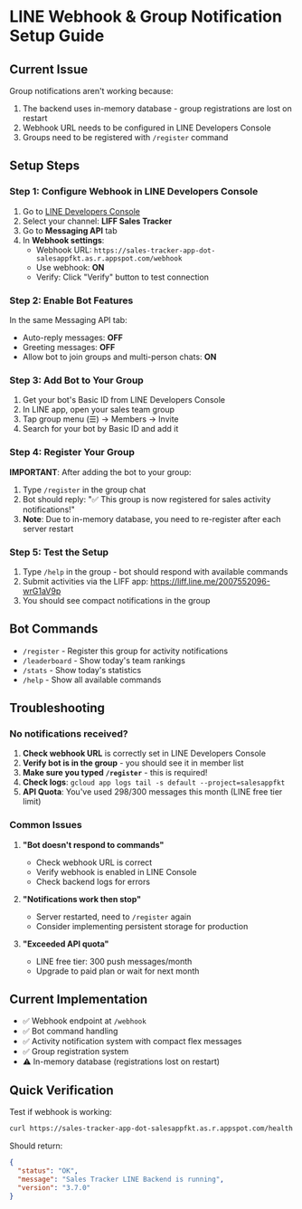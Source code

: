 # LINE Webhook & Group Notification Setup Guide

## Current Issue
Group notifications aren't working because:
1. The backend uses in-memory database - group registrations are lost on restart
2. Webhook URL needs to be configured in LINE Developers Console
3. Groups need to be registered with `/register` command

## Setup Steps

### Step 1: Configure Webhook in LINE Developers Console

1. Go to [LINE Developers Console](https://developers.line.biz/console/)
2. Select your channel: **LIFF Sales Tracker**
3. Go to **Messaging API** tab
4. In **Webhook settings**:
   - Webhook URL: `https://sales-tracker-app-dot-salesappfkt.as.r.appspot.com/webhook`
   - Use webhook: **ON**
   - Verify: Click "Verify" button to test connection

### Step 2: Enable Bot Features

In the same Messaging API tab:
- Auto-reply messages: **OFF**
- Greeting messages: **OFF**
- Allow bot to join groups and multi-person chats: **ON**

### Step 3: Add Bot to Your Group

1. Get your bot's Basic ID from LINE Developers Console
2. In LINE app, open your sales team group
3. Tap group menu (☰) → Members → Invite
4. Search for your bot by Basic ID and add it

### Step 4: Register Your Group

**IMPORTANT**: After adding the bot to your group:
1. Type `/register` in the group chat
2. Bot should reply: "✅ This group is now registered for sales activity notifications!"
3. **Note**: Due to in-memory database, you need to re-register after each server restart

### Step 5: Test the Setup

1. Type `/help` in the group - bot should respond with available commands
2. Submit activities via the LIFF app: https://liff.line.me/2007552096-wrG1aV9p
3. You should see compact notifications in the group

## Bot Commands

- `/register` - Register this group for activity notifications
- `/leaderboard` - Show today's team rankings  
- `/stats` - Show today's statistics
- `/help` - Show all available commands

## Troubleshooting

### No notifications received?

1. **Check webhook URL** is correctly set in LINE Developers Console
2. **Verify bot is in the group** - you should see it in member list
3. **Make sure you typed `/register`** - this is required!
4. **Check logs**: `gcloud app logs tail -s default --project=salesappfkt`
5. **API Quota**: You've used 298/300 messages this month (LINE free tier limit)

### Common Issues

1. **"Bot doesn't respond to commands"**
   - Check webhook URL is correct
   - Verify webhook is enabled in LINE Console
   - Check backend logs for errors

2. **"Notifications work then stop"**
   - Server restarted, need to `/register` again
   - Consider implementing persistent storage for production

3. **"Exceeded API quota"**
   - LINE free tier: 300 push messages/month
   - Upgrade to paid plan or wait for next month

## Current Implementation

- ✅ Webhook endpoint at `/webhook`
- ✅ Bot command handling
- ✅ Activity notification system with compact flex messages
- ✅ Group registration system
- ⚠️ In-memory database (registrations lost on restart)

## Quick Verification

Test if webhook is working:
```bash
curl https://sales-tracker-app-dot-salesappfkt.as.r.appspot.com/health
```

Should return:
```json
{
  "status": "OK",
  "message": "Sales Tracker LINE Backend is running",
  "version": "3.7.0"
}
```